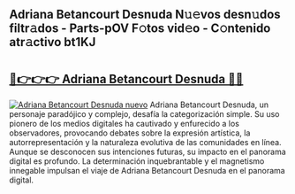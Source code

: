 ## Adriana Betancourt Desnuda N𝚞𝚎vos desn𝚞dos filtr𝚊dos - Parts-pOV F𝚘tos vid𝚎o - C𝚘ntenido atr𝚊ctivo bt1KJ

# <h2><a href="http://mb1frdz.tromn.icu/?c=Adriana+Betancourt+Desnuda">🔗👉👉👉 Adriana Betancourt Desnuda 🔗🔗</a></h2>

[![Adriana Betancourt Desnuda nuevo](https://i.imgur.com/pEAQMta.gif)](http://mb1frdz.tromn.icu/?c=Adriana+Betancourt+Desnuda)
Adriana Betancourt Desnuda, un personaje paradójico y complejo, desafía la categorización simple. Su uso pionero de los medios digitales ha cautivado y enfurecido a los observadores, provocando debates sobre la expresión artística, la autorrepresentación y la naturaleza evolutiva de las comunidades en línea. Aunque se desconocen sus intenciones futuras, su impacto en el panorama digital es profundo. La determinación inquebrantable y el magnetismo innegable impulsan el viaje de Adriana Betancourt Desnuda en el panorama digital.

